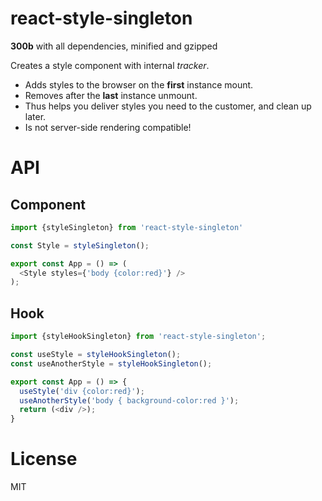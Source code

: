 react-style-singleton
====

__300b__ with all dependencies, minified and gzipped


Creates a style component with internal _tracker_.
- Adds styles to the browser on the __first__ instance mount.
- Removes after the __last__ instance unmount.
- Thus helps you deliver styles you need to the customer, and clean up later.
- Is not server-side rendering compatible!


# API

## Component

```js
import {styleSingleton} from 'react-style-singleton'

const Style = styleSingleton();

export const App = () => (
  <Style styles={'body {color:red}'} />
);
```

## Hook

```js
import {styleHookSingleton} from 'react-style-singleton';

const useStyle = styleHookSingleton();
const useAnotherStyle = styleHookSingleton();

export const App = () => {
  useStyle('div {color:red}');
  useAnotherStyle('body { background-color:red }');
  return (<div />);
}
```

# License

MIT
